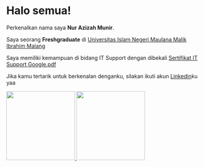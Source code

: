 # Halo semua! 

Perkenalkan nama saya **Nur Azizah Munir**.

Saya seorang **Freshgraduate** di [Universitas Islam Negeri Maulana Malik Ibrahim Malang](https://uin-malang.ac.id/)

Saya memiliki kemampuan di bidang IT Support dengan dibekali [Sertifikat IT Support Google.pdf](https://github.com/nrazizahmr/nrazizahmr/files/10768574/Sertifikat.IT.Support.Google.pdf)

Jika kamu tertarik untuk berkenalan denganku, silakan ikuti akun [Linkedin](https://www.linkedin.com/in/nur-azizah-munir/)ku yaa

<p align="left">
<a href="https://github.com/nrazizahmr">
  <img height="180em" src="https://github-readme-stats-eight-theta.vercel.app/api?username=nrazizahmr&show_icons=true&theme=algolia&include_all_commits=true&count_private=true"/>
  <img height="180em" src="https://github-readme-stats-eight-theta.vercel.app/api/top-langs/?username=nrazizahmr&layout=compact&langs_count=8&theme=algolia"/>
</a>
</p>
